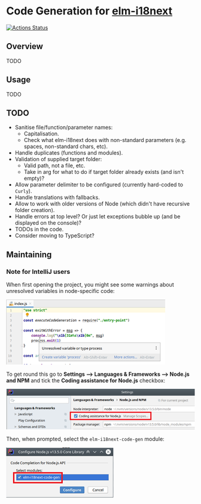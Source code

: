 # Code Generation for [elm-i18next](https://package.elm-lang.org/packages/ChristophP/elm-i18next/latest)

[![Actions Status](https://github.com/yonigibbs/elm-i18next-code-gen/workflows/Node%20CI/badge.svg)](https://github.com/yonigibbs/elm-i18next-code-gen/actions)

## Overview
TODO

## Usage
TODO

## TODO
* Sanitise file/function/parameter names:
  * Capitalisation.
  * Check what elm-i18next does with non-standard parameters (e.g. spaces, non-standard chars, etc).
* Handle duplicates (functions and modules).
* Validation of supplied target folder:
  * Valid path, not a file, etc.
  * Take in arg for what to do if target folder already exists (and isn't empty)?
* Allow parameter delimiter to be configured (currently hard-coded to `Curly`).
* Handle translations with fallbacks.
* Allow to work with older versions of Node (which didn't have recursive folder creation).
* Handle errors at top level? Or just let exceptions bubble up (and be displayed on the console)?
* TODOs in the code.
* Consider moving to TypeScript?

## Maintaining
### Note for IntelliJ users
When first opening the project, you might see some warnings about unresolved variables in node-specific code:

![Unresolved Node variables](docs/images/unresolved-node-variables.png)

To get round this go to **Settings --> Languages & Frameworks --> Node.js and NPM** and tick the
**Coding assistance for Node.js** checkbox:

![Coding assistance for Node.js](docs/images/node-coding-assistance.png)

Then, when prompted, select the `elm-i18next-code-gen` module:

![Node coding assistance module selection](docs/images/node-coding-assistance-select-module.png)
